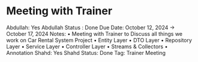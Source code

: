 # Meeting with Trainer

Abdullah: Yes
Abdullah Status : Done
Due Date: October 12, 2024 → October 17, 2024
Notes: • Meeting with Trainer to Discuss all things we work on Car Rental System Project
• Entity Layer    • DTO Layer    • Repository Layer    • Service Layer    • Controller Layer    • Streams & Collectors    • Annotation
Shahd: Yes
Shahd Status: Done
Tag: Trainer Meeting